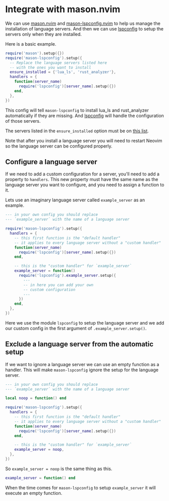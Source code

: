 # Integrate with mason.nvim

We can use [mason.nvim](https://github.com/williamboman/mason.nvim) and [mason-lspconfig.nvim](https://github.com/williamboman/mason-lspconfig.nvim) to help us manage the installation of language servers. And then we can use [lspconfig](https://github.com/neovim/nvim-lspconfig) to setup the servers only when they are installed.

Here is a basic example.

```lua
require('mason').setup({})
require('mason-lspconfig').setup({
  -- Replace the language servers listed here 
  -- with the ones you want to install
  ensure_installed = {'lua_ls', 'rust_analyzer'},
  handlers = {
    function(server_name)
      require('lspconfig')[server_name].setup({})
    end,
  },
})
```

This config will tell `mason-lspconfig` to install lua_ls and rust_analyzer automatically if they are missing. And [lspconfig](https://github.com/neovim/nvim-lspconfig) will handle the configuration of those servers.

The servers listed in the `ensure_installed` option must be on [this list](https://github.com/williamboman/mason-lspconfig.nvim#available-lsp-servers).

Note that after you install a language server you will need to restart Neovim so the language server can be configured properly.

## Configure a language server

If we need to add a custom configuration for a server, you'll need to add a property to `handlers`. This new property must have the same name as the language server you want to configure, and you need to assign a function to it.

Lets use an imaginary language server called `example_server` as an example.

```lua
--- in your own config you should replace 
--- `example_server` with the name of a language server

require('mason-lspconfig').setup({
  handlers = {
    -- this first function is the "default handler"
    -- it applies to every language server without a "custom handler"
    function(server_name)
      require('lspconfig')[server_name].setup({})
    end,

    -- this is the "custom handler" for `example_server`
    example_server = function()
      require('lspconfig').example_server.setup({
        ---
        -- in here you can add your own
        -- custom configuration
        ---
      })
    end,
  },
})
```

Here we use the module `lspconfig` to setup the language server and we add our custom config in the first argument of `.example_server.setup()`.

## Exclude a language server from the automatic setup

If we want to ignore a language server we can use an empty function as a handler. This will make `mason-lspconfig` ignore the setup for the language server.

```lua
--- in your own config you should replace 
--- `example_server` with the name of a language server

local noop = function() end

require('mason-lspconfig').setup({
  handlers = {
    -- this first function is the "default handler"
    -- it applies to every language server without a "custom handler"
    function(server_name)
      require('lspconfig')[server_name].setup({})
    end,

    -- this is the "custom handler" for `example_server`
    example_server = noop,
  },
})
```

So `example_server = noop` is the same thing as this.

```lua
example_server = function() end
```

When the time comes for `mason-lspconfig` to setup `example_server` it will execute an empty function.

